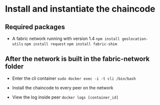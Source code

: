# Install and instantiate the chaincode

## Required packages
- A fabric network running with version 1.4
`npm install geolocation-utils`
`npm install request`
`npm install fabric-shim`

## After the network is built in the fabric-network folder
- Enter the cli container
`sudo docker exec -i -t cli /bin/bash`

- Install the chaincode to every peer on the network

- View the log inside peer
`docker logs [container_id]`
